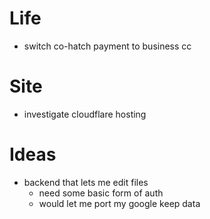 # Life
- switch co-hatch payment to business cc

# Site
- investigate cloudflare hosting

# Ideas
- backend that lets me edit files
  - need some basic form of auth
  - would let me port my google keep data
